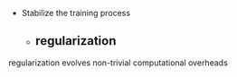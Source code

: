 

- Stabilize the training process
  - regularization
    - 



regularization evolves non-trivial computational overheads